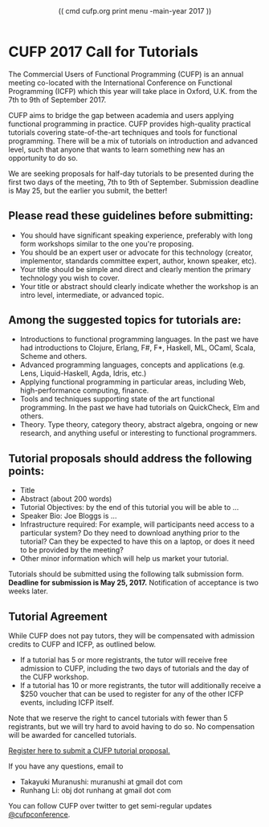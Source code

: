 <header class="title=parallax" style="background-image: url(img/photo-1461727885569-b2ddec0c4328.jpeg)">
  (( cmd cufp.org print menu -main-year 2017 ))
</header>
<div class="main-wrap" media:type="text/omd">
<div class="white-bg padded" media:type="text/omd">
<div class="row" media:type="text/omd">
<div class="main-column article" media:type="text/omd">

# CUFP 2017 Call for Tutorials

The Commercial Users of Functional Programming (CUFP) is an annual meeting co-located with the International Conference on Functional Programming (ICFP) which this year will take place in Oxford, U.K. from the 7th to 9th of September 2017.

CUFP aims to bridge the gap between academia and users applying functional programming in practice. CUFP provides high-quality practical tutorials covering state-of-the-art techniques and tools for functional programming. There will be a mix of tutorials on introduction and advanced level, such that anyone that wants to learn something new has an opportunity to do so.

We are seeking proposals for half-day tutorials to be presented during the first two days of the meeting, 7th to 9th of September. Submission deadline is May 25, but the earlier you submit, the better!

## Please read these guidelines before submitting:

* You should have significant speaking experience, preferably with long form workshops similar to the one you're proposing.
* You should be an expert user or advocate for this technology (creator, implementor, standards committee expert, author, known speaker, etc).
* Your title should be simple and direct and clearly mention the primary technology you wish to cover.
* Your title or abstract should clearly indicate whether the workshop is an intro level, intermediate, or advanced topic.

## Among the suggested topics for tutorials are:

* Introductions to functional programming languages. In the past we have had introductions to Clojure, Erlang, F#, F*, Haskell, ML, OCaml, Scala, Scheme and others.
* Advanced programming languages, concepts and applications (e.g. Lens, Liquid-Haskell, Agda, Idris, etc.)
* Applying functional programming in particular areas, including Web, high-performance computing, finance.
* Tools and techniques supporting state of the art functional programming. In the past we have had tutorials on QuickCheck, Elm and others.
* Theory. Type theory, category theory, abstract algebra, ongoing or new research, and anything useful or interesting to functional programmers.

## Tutorial proposals should address the following points:

* Title
* Abstract (about 200 words)
* Tutorial Objectives: by the end of this tutorial you will be able to …
* Speaker Bio: Joe Bloggs is ...
* Infrastructure required: For example, will participants need access to a particular system? Do they need to download anything prior to the tutorial? Can they be expected to have this on a laptop, or does it need to be provided by the meeting?
* Other minor information which will help us market your tutorial.

Tutorials should be submitted using the following talk submission form.  
**Deadline for submission is May 25, 2017.** Notification of acceptance is two weeks later.

## Tutorial Agreement

While CUFP does not pay tutors, they will be compensated with admission credits to CUFP and ICFP, as outlined below.

* If a tutorial has 5 or more registrants, the tutor will receive free admission to CUFP, including the two days of tutorials and the day of the CUFP workshop.
* If a tutorial has 10 or more registrants, the tutor will additionally receive a $250 voucher that can be used to register for any of the other ICFP events, including ICFP itself.

Note that we reserve the right to cancel tutorials with fewer than 5 registrants, but we will try hard to avoid having to do so. No compensation will be awarded for cancelled tutorials.

[Register here to submit a CUFP tutorial proposal.](https://docs.google.com/forms/d/e/1FAIpQLSedJcLEUckSRpzRFsxRGDemD23dOsvvBz8PLdJidA-Cif9eJQ/viewform?c=0&w=1)

If you have any questions, email to

* Takayuki Muranushi: muranushi at gmail dot com
* Runhang Li: obj dot runhang at gmail dot com

You can follow CUFP over twitter to get semi-regular updates [@cufpconference](https://twitter.com/cufpconference).

</div>
</div>
</div>
</div>
